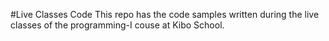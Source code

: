 #Live Classes Code
This repo has the code samples written during the live classes of the programming-I couse at Kibo School.
